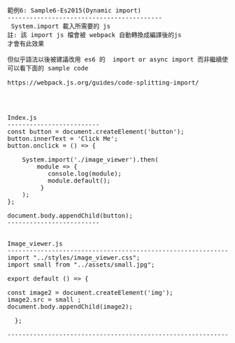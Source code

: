 
<pre>

範例6: Sample6-Es2015(Dynamic import)
------------------------------------------
 System.import 載入所需要的 js
註: 該 import js 檔會被 webpack 自動轉換成編譯後的js
才會有此效果

但似乎語法以後被建議改用 es6 的  import or async import 而非繼續使用這個
可以看下面的 sample code

https://webpack.js.org/guides/code-splitting-import/




Index.js
-------------------------
const button = document.createElement('button');
button.innerText = 'Click Me';
button.onclick = () => {
 
    System.import('./image_viewer').then(
        module => {
           console.log(module);
           module.default();
         }
    );
};

document.body.appendChild(button);
-------------------------


Image_viewer.js
---------------------------------------------------------------
import "../styles/image_viewer.css";
import small from "../assets/small.jpg";

export default () => {

const image2 = document.createElement('img');
image2.src = small ;
document.body.appendChild(image2);

  };

---------------------------------------------------------------
 

</pre>
